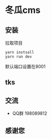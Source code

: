 # 冬瓜cms



## 安装

拉取项目 
```
yarn instsall 
yarn run dev
```
默认端口设置在8001


## tks 



## 交流
- QQ群  198089812


## 感谢您
